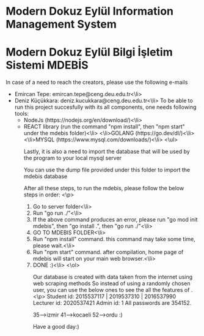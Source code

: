 # Modern Dokuz Eylül Information Management System
# Modern Dokuz Eylül Bilgi İşletim Sistemi MDEBİS

In case of a need to reach the creators, please use the following e-mails
<ul>
  <li>Emircan Tepe: emircan.tepe@ceng.deu.edu.tr<\li>
  <li>Deniz Küçükkara: deniz.kucukkara@ceng.deu.edu.tr<\li>
To be able to run this project succesfully with its all components, one needs following tools:
<ul>
	<li>NodeJs (https://nodejs.org/en/download/)<\li>
	<li>REACT library (run the command "npm install", then "npm start" under the mdebis folder)<\li>
	<\li>GOLANG (https://go.dev/dl/)<\li>
	<\li>MYSQL (https://www.mysql.com/downloads/)<\li>
<\ul>
  
 <p> 
Lastly, it is also a need to import the database that will be used by the program to your local mysql server

You can use the dump file provided under this folder to import the mdebis database 

After all these steps, to run the mdebis, please follow the below steps in order:
<\p>
<ol>
	<li>Go to server folder<\li>
	<li>Run "go run ./"<\li>
	<li>If the above command produces an error, please run "go mod init mdebis", then "go install .", then "go run ./"<\li>
	<li>GO TO MDEBIS FOLDER<\li>
	<li>Run "npm install" command. this command may take some time, please wait.<\li>
	<li>Run "npm start" command. after compilation, home page of mdebis will start on your main web browser.<\li>
	<li>DONE :)<\li>
<\ol>
<p>
Our database is created with data taken from the internet using web scraping methods
So instead of using a randomly chosen user, you can use the below ones to see the all the features of .
<\p>
Student id: 2015537117 | 2019537310 | 2016537990
Lecturer id: 2020537421
Admin id: 1
All passwords are 354152.

35-->izmir
41-->kocaeli
52-->ordu
:) 

Have a good day:)
